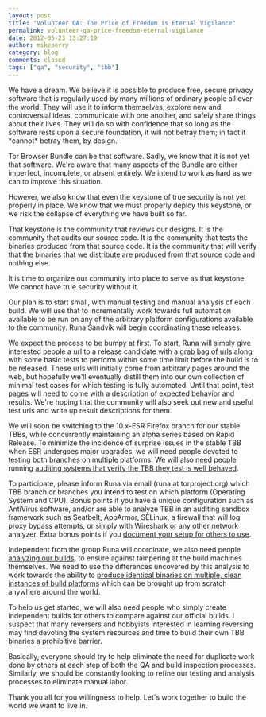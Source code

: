 ```yaml
---
layout: post
title: "Volunteer QA: The Price of Freedom is Eternal Vigilance"
permalink: volunteer-qa-price-freedom-eternal-vigilance
date: 2012-05-23 13:27:19
author: mikeperry
category: blog
comments: closed
tags: ["qa", "security", "tbb"]
---
```


We have a dream. We believe it is possible to produce free, secure privacy software that is regularly used by many millions of ordinary people all over the world. They will use it to inform themselves, explore new and controversial ideas, communicate with one another, and safely share things about their lives. They will do so with confidence that so long as the software rests upon a secure foundation, it will not betray them; in fact it \*cannot\* betray them, by design.

Tor Browser Bundle can be that software. Sadly, we know that it is not yet that software. We're aware that many aspects of the Bundle are either imperfect, incomplete, or absent entirely. We intend to work as hard as we can to improve this situation.

However, we also know that even the keystone of true security is not yet properly in place. We know that we must properly deploy this keystone, or we risk the collapse of everything we have built so far.

That keystone is the community that reviews our designs. It is the community that audits our source code. It is the community that tests the binaries produced from that source code. It is the community that will verify that the binaries that we distribute are produced from that source code and nothing else.

It is time to organize our community into place to serve as that keystone. We cannot have true security without it.

  
  
 Our plan is to start small, with manual testing and manual analysis of each build. We will use that to incrementally work towards full automation available to be run on any of the arbitrary platform configurations available to the community. Runa Sandvik will begin coordinating these releases.

We expect the process to be bumpy at first. To start, Runa will simply give interested people a url to a release candidate with a [grab bag of urls](https://trac.torproject.org/projects/tor/ticket/5292) along with some basic tests to perform within some time limit before the build is to be released. These urls will initially come from arbitrary pages around the web, but hopefully we'll eventually distill them into our own collection of minimal test cases for which testing is fully automated. Until that point, test pages will need to come with a description of expected behavior and results. We're hoping that the community will also seek out new and useful test urls and write up result descriptions for them.

We will soon be switching to the 10.x-ESR Firefox branch for our stable TBBs, while concurrently maintaining an alpha series based on Rapid Release. To minimize the incidence of surprise issues in the stable TBB when ESR undergoes major upgrades, we will need people devoted to testing both branches on multiple platforms. We will also need people running [auditing systems that verify the TBB they test is well behaved](https://trac.torproject.org/projects/tor/ticket/5791).

To participate, please inform Runa via email (runa at torproject.org) which TBB branch or branches you intend to test on which platform (Operating System and CPU). Bonus points if you have a unique configuration such as AntiVirus software, and/or are able to analyze TBB in an auditing sandbox framework such as Seatbelt, AppArmor, SELinux, a firewall that will log proxy bypass attempts, or simply with Wireshark or any other network analyzer. Extra bonus points if you [document your setup for others to use](https://trac.torproject.org/projects/tor/ticket/5767).

  
  
 Independent from the group Runa will coordinate, we also need people [analyzing our builds](https://trac.torproject.org/projects/tor/ticket/5837), to ensure against tampering at the build machines themselves. We need to use the differences uncovered by this analysis to work towards the ability to [produce identical binaries on multiple, clean instances of build platforms](https://trac.torproject.org/projects/tor/ticket/3688) which can be brought up from scratch anywhere around the world.

To help us get started, we will also need people who simply create independent builds for others to compare against our official builds. I suspect that many reversers and hobbyists interested in learning reversing may find devoting the system resources and time to build their own TBB binaries a prohibitive barrier.

Basically, everyone should try to help eliminate the need for duplicate work done by others at each step of both the QA and build inspection processes. Similarly, we should be constantly looking to refine our testing and analysis processes to eliminate manual labor.

  
  
 Thank you all for you willingness to help. Let's work together to build the world we want to live in.
